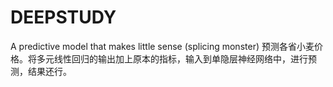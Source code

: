 # DEEPSTUDY
A predictive model that makes little sense (splicing monster)
预测各省小麦价格。将多元线性回归的输出加上原本的指标，输入到单隐层神经网络中，进行预测，结果还行。
